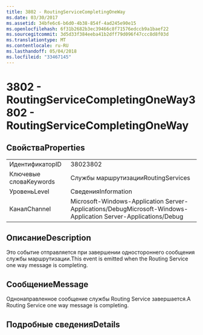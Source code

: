 ```yaml
---
title: 3802 - RoutingServiceCompletingOneWay
ms.date: 03/30/2017
ms.assetid: 34bfe6c6-b6d0-4b38-854f-4ad245e90e15
ms.openlocfilehash: 6f31b2682b3ec39466c8f71576edccb9a1baef22
ms.sourcegitcommit: 3d5d33f384eeba41b2dff79d096f47ccc8d8f03d
ms.translationtype: MT
ms.contentlocale: ru-RU
ms.lasthandoff: 05/04/2018
ms.locfileid: "33467145"
---
```

# <a name="3802---routingservicecompletingoneway"></a><span data-ttu-id="0d6c5-102">3802 - RoutingServiceCompletingOneWay</span><span class="sxs-lookup"><span data-stu-id="0d6c5-102">3802 - RoutingServiceCompletingOneWay</span></span>
## <a name="properties"></a><span data-ttu-id="0d6c5-103">Свойства</span><span class="sxs-lookup"><span data-stu-id="0d6c5-103">Properties</span></span>  
  
|||  
|-|-|  
|<span data-ttu-id="0d6c5-104">Идентификатор</span><span class="sxs-lookup"><span data-stu-id="0d6c5-104">ID</span></span>|<span data-ttu-id="0d6c5-105">3802</span><span class="sxs-lookup"><span data-stu-id="0d6c5-105">3802</span></span>|  
|<span data-ttu-id="0d6c5-106">Ключевые слова</span><span class="sxs-lookup"><span data-stu-id="0d6c5-106">Keywords</span></span>|<span data-ttu-id="0d6c5-107">Службы маршрутизации</span><span class="sxs-lookup"><span data-stu-id="0d6c5-107">RoutingServices</span></span>|  
|<span data-ttu-id="0d6c5-108">Уровень</span><span class="sxs-lookup"><span data-stu-id="0d6c5-108">Level</span></span>|<span data-ttu-id="0d6c5-109">Сведения</span><span class="sxs-lookup"><span data-stu-id="0d6c5-109">Information</span></span>|  
|<span data-ttu-id="0d6c5-110">Канал</span><span class="sxs-lookup"><span data-stu-id="0d6c5-110">Channel</span></span>|<span data-ttu-id="0d6c5-111">Microsoft-Windows-Application Server-Applications/Debug</span><span class="sxs-lookup"><span data-stu-id="0d6c5-111">Microsoft-Windows-Application Server-Applications/Debug</span></span>|  
  
## <a name="description"></a><span data-ttu-id="0d6c5-112">Описание</span><span class="sxs-lookup"><span data-stu-id="0d6c5-112">Description</span></span>  
 <span data-ttu-id="0d6c5-113">Это событие отправляется при завершении одностороннего сообщения службы маршрутизации.</span><span class="sxs-lookup"><span data-stu-id="0d6c5-113">This event is emitted when the Routing Service one way message is completing.</span></span>  
  
## <a name="message"></a><span data-ttu-id="0d6c5-114">Сообщение</span><span class="sxs-lookup"><span data-stu-id="0d6c5-114">Message</span></span>  
 <span data-ttu-id="0d6c5-115">Однонаправленное сообщение службы Routing Service завершается.</span><span class="sxs-lookup"><span data-stu-id="0d6c5-115">A Routing Service one way message is completing.</span></span>  
  
## <a name="details"></a><span data-ttu-id="0d6c5-116">Подробные сведения</span><span class="sxs-lookup"><span data-stu-id="0d6c5-116">Details</span></span>
